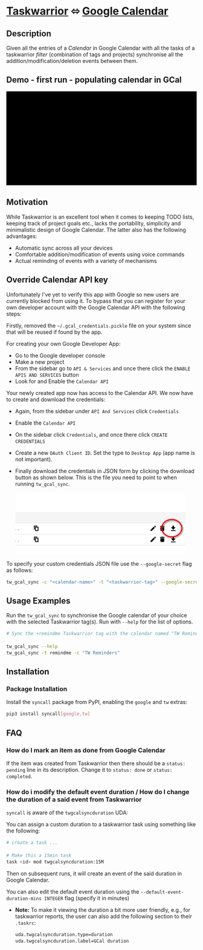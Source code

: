 # [Taskwarrior](https://taskwarrior.org/) ⬄ [Google Calendar](https://calendar.google.com/)

## Description

Given all the entries of a _Calendar_ in Google Calendar with all the tasks of a
taskwarrior _filter_ (combination of tags and projects) synchronise all the
addition/modification/deletion events between them.

## Demo - first run - populating calendar in GCal

![demo_gif](misc/demo.gif)

## Motivation

While Taskwarrior is an excellent tool when it comes to keeping TODO lists,
keeping track of project goals etc., lacks the portability, simplicity and
minimalistic design of Google Calendar. The latter also has the following
advantages:

- Automatic sync across all your devices
- Comfortable addition/modification of events using voice commands
- Actual reminding of events with a variety of mechanisms

## Override Calendar API key

Unfortunately I've yet to verify this app with Google so new users are
currently blocked from using it. To bypass that you can register for your own
developer account with the Google Calendar API with the following steps:

Firstly, removed the `~/.gcal_credentials.pickle` file on your system since that
will be reused if found by the app.

For creating your own Google Developer App:

- Go to the Google developer console
- Make a new project
- From the sidebar go to `API & Services` and once there click the `ENABLE APIS AND SERVICES` button
- Look for and Enable the `Calendar API`

Your newly created app now has access to the Calendar API. We now have to create
and download the credentials:

- Again, from the sidebar under `API And Services` click `Credentials`
- Enable the `Calendar API`
- On the sidebar click `Credentials`, and once there click `CREATE CREDENTIALS`
- Create a new `OAuth Client ID`. Set the type to `Desktop App` (app name is not
  important).
- Finally download the credentials in JSON form by clicking the download button
  as shown below. This is the file you need to point to when running
  `tw_gcal_sync`.

  ![download-btn](misc/gcal-json-btn.png)

To specify your custom credentials JSON file use the `--google-secret` flag as follows:

```sh
tw_gcal_sync -c "<calendar-name>" -t "<taskwarrior-tag>" --google-secret "<path/to/downloaded/json/file>"
```

## Usage Examples

Run the `tw_gcal_sync` to synchronise the Google calendar of your choice with
the selected Taskwarrior tag(s). Run with `--help` for the list of options.

```sh
# Sync the +remindme Taskwarrior tag with the calendar named "TW Reminders"

tw_gcal_sync --help
tw_gcal_sync -t remindme -c "TW Reminders"
```

## Installation

### Package Installation

Install the `syncall` package from PyPI, enabling the `google` and `tw`
extras:

```sh
pip3 install syncall[google,tw]
```

## FAQ

### How do I mark an item as done from Google Calendar

If the item was created from Taskwarrior then there should be a
`status: pending` line in its description. Change it to `status: done` or
`status: completed`.

### How do i modify the default event duration / How do I change the duration of a said event from Taskwarrior

`syncall` is aware of the `twgcalsyncduration` UDA:

You can assign a custom duration to a taskwarrior task using something like the following:

```sh
# create a task ...

# Make this a 15min task
task <id> mod twgcalsyncduration:15M
```

Then on subsequent runs, it will create an event of the said duration in Google
Calendar.

You can also edit the default event duration using the
`--default-event-duration-mins INTEGER` flag (specify it in minutes)

- **Note:** To make it viewing the duration a bit more user friendly, e.g., for
  taskwarrior reports, the user can also add the following section to their
  `.taskrc`:

  ```sh
  uda.twgcalsyncduration.type=duration
  uda.twgcalsyncduration.label=GCal duration
  ```
